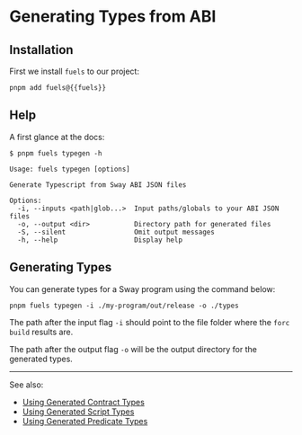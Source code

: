 <script setup>
  import { data } from '../../versions.data'
  const { fuels } = data
</script>

# Generating Types from ABI

## Installation

First we install `fuels` to our project:

```console-vue
pnpm add fuels@{{fuels}}
```

## Help

A first glance at the docs:

```console
$ pnpm fuels typegen -h

Usage: fuels typegen [options]

Generate Typescript from Sway ABI JSON files

Options:
  -i, --inputs <path|glob...>  Input paths/globals to your ABI JSON files
  -o, --output <dir>           Directory path for generated files
  -S, --silent                 Omit output messages
  -h, --help                   Display help
```

## Generating Types

You can generate types for a Sway program using the command below:

<!-- This section should have the command to generate types for a Sway program -->
<!-- gen_types:example:start -->

```console
pnpm fuels typegen -i ./my-program/out/release -o ./types
```

<!-- gen_types:example:end -->

<!-- This section should explain the flags used in the typegen command -->
<!-- flags:example:start -->

The path after the input flag `-i` should point to the file folder where the `forc build` results are.

The path after the output flag `-o` will be the output directory for the generated types.

<!-- flags:example:end -->

---

See also:

- [Using Generated Contract Types](./using-generated-types.md#contract)
- [Using Generated Script Types](./using-generated-types.md#script)
- [Using Generated Predicate Types](./using-generated-types.md#predicate)
